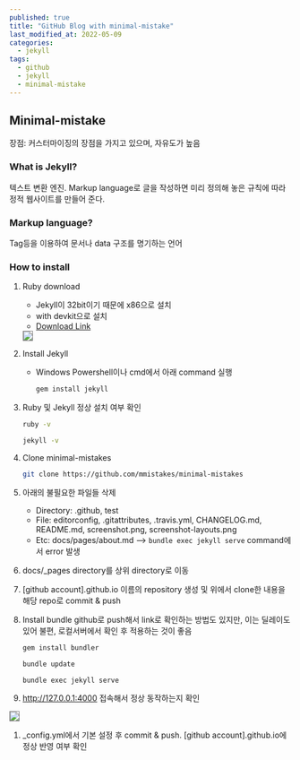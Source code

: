 ```yaml
---
published: true
title: "GitHub Blog with minimal-mistake"
last_modified_at: 2022-05-09
categories:
  - jekyll
tags:
  - github
  - jekyll
  - minimal-mistake
---
```


## Minimal-mistake
장점: 커스터마이징의 장점을 가지고 있으며, 자유도가 높음

### What is Jekyll?
텍스트 변환 엔진. Markup language로 글을 작성하면 미리 정의해 놓은 규칙에 따라 정적 웹사이트를 만들어 준다.

### Markup language?
Tag등을 이용하여 문서나 data 구조를 명기하는 언어

### How to install
1. Ruby download
    - Jekyll이 32bit이기 때문에 x86으로 설치
    - with devkit으로 설치
    - [Download Link](https://rubyinstaller.org/downloads/)<br>
    <img src="https://user-images.githubusercontent.com/90759236/167263822-5d2c6961-9d24-494f-a513-e07ac76c5faf.png" style="border: 1px solid grey">

2. Install Jekyll
    - Windows Powershell이나 cmd에서 아래 command 실행
      ```sh
      gem install jekyll
      ```

3. Ruby 및 Jekyll 정상 설치 여부 확인
    ```sh
    ruby -v
    ```
    ```sh
    jekyll -v
    ```

4. Clone minimal-mistakes
    ```sh
    git clone https://github.com/mmistakes/minimal-mistakes
    ```

5. 아래의 불필요한 파일들 삭제
    - Directory: .github, test
    - File: editorconfig, .gitattributes, .travis.yml, CHANGELOG.md, README.md, screenshot.png, screenshot-layouts.png
    - Etc: docs/pages/about.md --> ```bundle exec jekyll serve``` command에서 error 발생

6. docs/_pages directory를 상위 directory로 이동

7. [github account].github.io 이름의 repository 생성 및 위에서 clone한 내용을 해당 repo로 commit & push

8. Install bundle
github로 push해서 link로 확인하는 방법도 있지만, 이는 딜레이도 있어 불편, 로컬서버에서 확인 후 적용하는 것이 좋음
    ```sh
    gem install bundler
    ```
    ```sh
    bundle update
    ```
    ```sh
    bundle exec jekyll serve
    ```

9. http://127.0.0.1:4000 접속해서 정상 동작하는지 확인
<img src="https://user-images.githubusercontent.com/90759236/167263882-8c4abc3f-583a-491e-b4ec-34e57a7ed19c.png" style="border: 1px solid grey">

1.  _config.yml에서 기본 설정 후 commit & push. [github account].github.io에 정상 반영 여부 확인